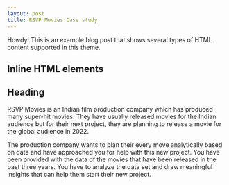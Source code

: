 ```yaml
---
layout: post
title: RSVP Movies Case study
---
```



<div class="message">
  Howdy! This is an example blog post that shows several types of HTML content supported in this theme.
</div>

## Inline HTML elements

## Heading

RSVP Movies is an Indian film production company which has produced many super-hit movies. They have usually released movies for the Indian audience but for their next project, they are planning to release a movie for the global audience in 2022.

The production company wants to plan their every move analytically based on data and have approached you for help with this new project. You have been provided with the data of the movies that have been released in the past three years. You have to analyze the data set and draw meaningful insights that can help them start their new project.
